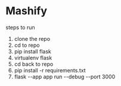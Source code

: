 # Mashify
steps to run
1. clone the repo
2. cd to repo
2. pip install flask
3. virtualenv flask
4. cd back to repo
5. pip install -r requirements.txt
6. flask --app app run --debug --port 3000
